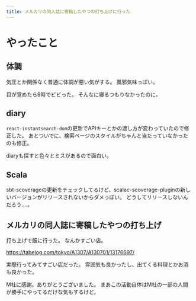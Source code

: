 ```yaml
---
title: メルカリの同人誌に寄稿したやつの打ち上げに行った
---
```


# やったこと

## 体調

気圧とか関係なく普通に体調が悪い気がする。
風邪気味っぽい。

目が覚めたら9時でビビった。
そんなに寝るつもりなかったのに。

## diary

`react-instantsearch-dom`の更新でAPIキーとかの渡し方が変わっていたので修正した。
あとついでに、検索ページのスタイルがちゃんと当たっていなかったのも修正。

diaryも探すと色々とミスがあるので面白い。

## Scala

sbt-scoverageの更新をチェックしてるけど、scalac-scoverage-pluginの新しいバージョンがリリースされないからダメっぽい。
どうしてリリースしないんだろう‥‥。

## メルカリの同人誌に寄稿したやつの打ち上げ

打ち上げで飯に行った。
なんかすごい店。

<https://tabelog.com/tokyo/A1307/A130701/13176697/>

実際行ってみてすごい店だった。
雰囲気も良かったし、出てくる料理とかお酒も良かった。

M社に感謝。ありがとうございました。
まあこの活動自体はM社の一部の人間が勝手にやってるだけな気もするけど。
